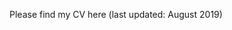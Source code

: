 Please find my CV here (last updated: August 2019)
<a href="/files/Jasmin Wong CV 2019.pdf" class="image fit"><img src="images/marr_pic.jpg" alt=""></a>
